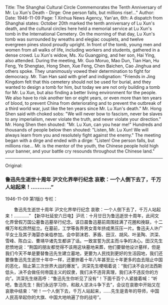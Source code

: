 Title: The Shanghai Cultural Circle Commemorates the Tenth Anniversary of Mr. Lu Xun's Death - Dirge: One person falls, but millions rise!..."
Author:
Date: 1946-11-09
Page: 1
Xinhua News Agency, Yan'an, 6th: A dispatch from Shanghai states: October 20th marked the tenth anniversary of Lu Xun's death, and the cultural circles here held a memorial service at Lu Xun's tomb in the International Cemetery. On the morning of that day, Lu Xun's tomb was surrounded by wreaths and elegiac couplets, and twelve evergreen pines stood proudly upright. In front of the tomb, young men and women from all walks of life, including workers and students, gathered in a dense crowd. Lu Xun's widow, Ms. Xu Guangping, and her son, Hai Ying, also attended. During the meeting, Mr. Guo Moruo, Mao Dun, Tian Han, Hu Feng, Ye Shengtao, Hong Shen, Xue Feng, Chen Baichen, Cao Jinghua and others spoke. They unanimously vowed their determination to fight for democracy. Mr. Tian Han said with grief and indignation: "Friends in Jing Kingdom felt that this cemetery should not be used for burial, and they wanted to design a tomb for him, but today we are not only building a tomb for Mr. Lu Xun, but also finding a better living environment for the people. We also have to risk another ten or eight years, or even more than ten years of blood, to prevent China from deteriorating and to prevent the outbreak of a third world war, just like the ten years since Mr. Lu Xun's death." Mr. Hong Shen said with choked sobs: "We will never bow to fascism, never be slaves to any imperialism, never violate the truth, and never violate your direction." Mr. Hong Shen then shouted: "Mr. Lu Xun, can you hear me!" Hundreds and thousands of people below then shouted: "Listen, Mr. Lu Xun! We will always learn from you and resolutely fight against the enemy." The meeting began with a dirge and ended with a dirge: "Listen! One person falls, but millions rise... Mr. is the mentor of the youth, the Chinese people hold high your banner, and your battle cry resounds throughout the Chinese land."



<hr /> 

Original: 


### 鲁迅先生逝世十周年  沪文化界举行纪念  哀歌：一个人倒下去了，千万人站起来！…………”

1946-11-09
第1版()
专栏：

　　鲁迅先生逝世十周年
    沪文化界举行纪念
    哀歌：一个人倒下去了，千万人站起来！…………”
    【新华社延安六日电】沪讯：十月廿日为鲁迅逝世十周年，此间文化界曾假万国公墓鲁迅墓举行纪念。该日晨鲁迅墓前周围挂满了花圈和挽联，十二棵万年松昂然挺立。在墓前，工学等各界男女青年挤成黑压压一片。鲁迅夫人许广平女士及其子海婴亦亲临参加。会中郭沫若、茅盾、田汉、胡风、叶圣陶、洪深、雪峰、陈白尘、曹靖华诸先生都讲了话。一致宣誓为民主而斗争的决心。田汉先生悲愤地说：“荆国的朋友都觉得不该用这块墓地来葬，他们要替他设计墓样，但是我们今天不单是要替鲁迅先生建立墓地，更要为人民找到更好的生活园地，我们还要像鲁迅先生逝世十年中一样，还要拚着十年八年甚至比十年更多的血去阻止中国的恶化，阻止第三次世界大战的爆发”。洪深先生哽咽着说：“我们决不会对法西斯低头，决不会做任何帝国主义的奴隶，我们决不违背真理，我们决不违反你的方向”。洪深先生继高呼：“鲁迅先生你听见了没有”！下面千百个人紧接着喊：“听吧，鲁迅先生！我们永远学习你，和敌人坚决斗争下去”，会议在哀歌中开始又在哀歌中结束：“听！一个人倒下去，千万人站起来，……先生是青年的导师，中国人民高举起你的大旗、中国大地响遍了你的战号”。

